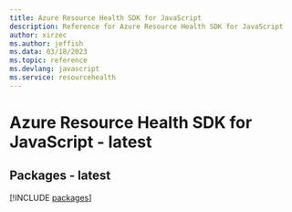 ```yaml
---
title: Azure Resource Health SDK for JavaScript
description: Reference for Azure Resource Health SDK for JavaScript
author: xirzec
ms.author: jeffish
ms.data: 03/18/2023
ms.topic: reference
ms.devlang: javascript
ms.service: resourcehealth
---
```

# Azure Resource Health SDK for JavaScript - latest
## Packages - latest
[!INCLUDE [packages](resource-health-index.md)]
